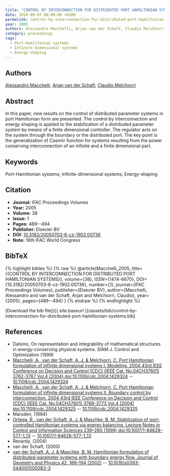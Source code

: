 ```yaml
---
title: "CONTROL BY INTERCONNECTION FOR DISTRIBUTED PORT HAMILTONIAN SYSTEMS"
date: 2010-09-07 00:00:00 +0100
permalink: control-by-interconnection-for-distributed-port-hamiltonian-systems
year: 2005
authors: Alessandro Macchelli, Arjan van der Schaft, Claudio Melchiorri
category: proceedings
tags:
  - Port-Hamiltonian systems
  - Infinite-dimensional systems
  - Energy-shaping
---
```

 
## Authors
[Alessandro Macchelli](authors/alessandro-macchelli), [Arjan van der Schaft](authors/arjan-van-der-schaft), [Claudio Melchiorri](authors/claudio-melchiorri)
 
## Abstract
In this paper, new results on the control of distributed parameter systems in port Hamiltonian form are presented. The control by interconnection and energy shaping is applied to the stabilization of a distributed parameter system by means of a finite dimensional controller. The regulator acts on the system through the boundary or the distributed port. The key point is the generalization of Casimir function for systems resulting from the power conserving interconnection of an infinite and a finite dimensional part.
 
## Keywords
Port-Hamiltonian systems; Infinite-dimensional systems; Energy-shaping
 
## Citation
- **Journal:** IFAC Proceedings Volumes
- **Year:** 2005
- **Volume:** 38
- **Issue:** 1
- **Pages:** 489--494
- **Publisher:** Elsevier BV
- **DOI:** [10.3182/20050703-6-cz-1902.00736](https://doi.org/10.3182/20050703-6-cz-1902.00736)
- **Note:** 16th IFAC World Congress
 
## BibTeX
{% highlight bibtex %}
{% raw %}
@article{Macchelli_2005,
  title={{CONTROL BY INTERCONNECTION FOR DISTRIBUTED PORT HAMILTONIAN SYSTEMS}},
  volume={38},
  ISSN={1474-6670},
  DOI={10.3182/20050703-6-cz-1902.00736},
  number={1},
  journal={IFAC Proceedings Volumes},
  publisher={Elsevier BV},
  author={Macchelli, Alessandro and van der Schaft, Arjan and Melchiorri, Claudio},
  year={2005},
  pages={489--494}
}
{% endraw %}
{% endhighlight %}
 
[Download the bib file]({{ site.baseurl }}/assets/bib/control-by-interconnection-for-distributed-port-hamiltonian-systems.bib)
 
## References
- Dalsmo, On representation and integrability of mathematical structures in energy-conserving physical systems. SIAM J. Control and Optimization (1999)
- [Macchelli, A., van der Schaft, A. J. & Melchiorri, C. Port Hamiltonian formulation of infinite dimensional systems I. Modeling. 2004 43rd IEEE Conference on Decision and Control (CDC) (IEEE Cat. No.04CH37601) 3762-3767 Vol.4 (2004) doi:10.1109/cdc.2004.1429324](port-hamiltonian-formulation-of-infinite-dimensional-systems-i-modeling) -- [10.1109/cdc.2004.1429324](https://doi.org/10.1109/cdc.2004.1429324)
- [Macchelli, A., van der Schaft, A. J. & Melchiorri, C. Port Hamiltonian formulation of infinite dimensional systems II. Boundary control by interconnection. 2004 43rd IEEE Conference on Decision and Control (CDC) (IEEE Cat. No.04CH37601) 3768-3773 Vol.4 (2004) doi:10.1109/cdc.2004.1429325](port-hamiltonian-formulation-of-infinite-dimensional-systems-ii-boundary-control-by-interconnection) -- [10.1109/cdc.2004.1429325](https://doi.org/10.1109/cdc.2004.1429325)
- Marsden, (1994)
- [Ortega, R., van der Schaft, A. J. & Maschke, B. M. Stabilization of port-controlled Hamiltonian systems via energy balancing. Lecture Notes in Control and Information Sciences 239–260 (1999) doi:10.1007/1-84628-577-1_13](stabilization-of-port-controlled-hamiltonian-systems-via-energy-balancing) -- [10.1007/1-84628-577-1_13](https://doi.org/10.1007/1-84628-577-1_13)
- Renardy, (2004)
- van der Schaft, (2000)
- [van der Schaft, A. J. & Maschke, B. M. Hamiltonian formulation of distributed-parameter systems with boundary energy flow. Journal of Geometry and Physics 42, 166–194 (2002)](hamiltonian-formulation-of-distributed-parameter-systems-with-boundary-energy-flow) -- [10.1016/s0393-0440(01)00083-3](https://doi.org/10.1016/s0393-0440(01)00083-3)

